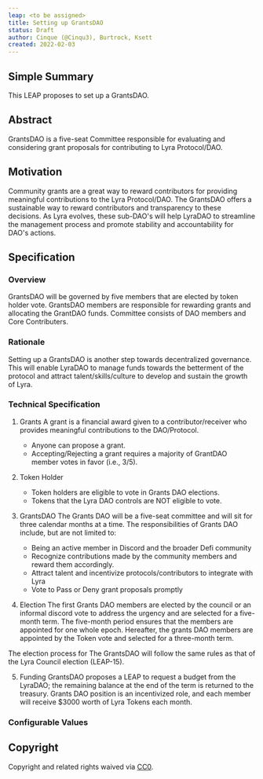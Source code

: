 ```yaml
---
leap: <to be assigned>
title: Setting up GrantsDAO
status: Draft
author: Cinque (@Cinqu3), Burtrock, Ksett
created: 2022-02-03
---
```


<!--You can leave these HTML comments in your merged LEAP and delete the visible duplicate text guides, they will not appear and may be helpful to refer to if you edit it again. This is the suggested template for new LEAPs. Note that a LEAP number will be assigned by an editor. When opening a pull request to submit your LEAP, please use an abbreviated title in the filename, `leap-draft_title_abbrev.md`. The title should be 44 characters or less.-->

## Simple Summary
<!--"If you can't explain it simply, you don't understand it well enough." Simply describe the outcome the proposed changes intend to achieve. This should be non-technical and accessible to a casual community member.-->
This LEAP proposes to set up a GrantsDAO.

## Abstract
<!--A short (~200 word) description of the proposed change, the abstract should clearly describe the proposed change. This is what *will* be done if the LEAP is implemented, not *why* it should be done or *how* it will be done. If the LEAP proposes deploying a new contract, write, "we propose to deploy a new contract that will do x".-->
GrantsDAO is a five-seat Committee responsible for evaluating and considering grant proposals for contributing to Lyra Protocol/DAO.

##  Motivation
<!--This is the problem statement. This is the *why* of the LEAP. It should clearly explain *why* the current state of the protocol is inadequate. It is critical that you explain *why* the change is needed, if the LEAP proposes changing how something is calculated, you must address *why* the current calculation is inaccurate or wrong. This is not the place to describe how the LEAP will address the issue!-->
Community grants are a great way to reward contributors for providing meaningful contributions to the Lyra Protocol/DAO. The GrantsDAO offers a sustainable way to reward contributors and transparency to these decisions. As Lyra evolves, these sub-DAO's will help LyraDAO to streamline the management process and promote stability and accountability for DAO's actions.

## Specification

<!--The specification should describe the syntax and semantics of any new feature, there are five sections
1. Overview
2. Rationale
3. Technical Specification
4. Test Cases
5. Configurable Values
-->

### Overview
<!--This is a high level overview of *how* the LEAP will solve the problem. The overview should clearly describe how the new feature will be implemented.-->
GrantsDAO will be governed by five members that are elected by token holder vote. GrantsDAO members are responsible for rewarding grants and allocating the GrantDAO funds.
Committee consists of <number> DAO members and <number> Core Contributers.


### Rationale
Setting up a GrantsDAO is another step towards decentralized governance. This will enable LyraDAO to manage funds towards the betterment of the protocol and attract talent/skills/culture to develop and sustain the growth of Lyra.

### Technical Specification

1. Grants
A grant is a financial award given to a contributor/receiver who provides meaningful contributions to the DAO/Protocol. 
	- Anyone can propose a grant.
	- Accepting/Rejecting a grant requires a majority of GrantDAO member votes in favor (i.e., 3/5).

2. Token Holder
	 - Token holders are eligible to vote in Grants DAO elections.
	 - Tokens that the Lyra DAO controls are NOT eligible to vote.

3. GrantsDAO
The Grants DAO will be a five-seat committee and will sit for three calendar months at a time. The responsibilities of Grants DAO include, but are not limited to:
	- Being an active member in Discord and the broader Defi community
	- Recognize contributions made by the community members and reward them accordingly.
	- Attract talent and incentivize protocols/contributors to integrate with Lyra
	- Vote to Pass or Deny grant proposals promptly

4. Election
The first Grants DAO members are elected by the council or an informal discord vote to address the urgency and are selected for a five-month term. The five-month period ensures that the members are appointed for one whole epoch.
Hereafter, the grants DAO members are appointed by the Token vote and selected for a three-month term.

The election process for The GrantsDAO will follow the same rules as that of the Lyra Council election (LEAP-15).

5. Funding
GrantsDAO proposes a LEAP to request a budget from the LyraDAO; the remaining balance at the end of the term is returned to the treasury.
Grants DAO position is an incentivized role, and each member will receive $3000 worth of Lyra Tokens each month.

### Configurable Values
<!--Please list all values configurable under this implementation.-->

## Copyright
Copyright and related rights waived via [CC0](https://creativecommons.org/publicdomain/zero/1.0/).
